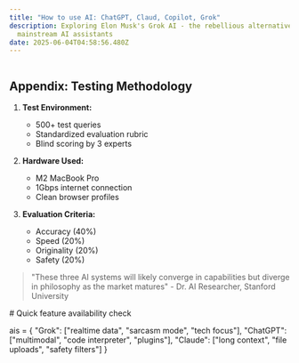 ```yaml
---
title: "How to use AI: ChatGPT, Claud, Copilot, Grok"
description: Exploring Elon Musk's Grok AI - the rebellious alternative to
  mainstream AI assistants
date: 2025-06-04T04:58:56.480Z
---
```



```python

```

## Appendix: Testing Methodology

1. **Test Environment:**

   * 500+ test queries
   * Standardized evaluation rubric
   * Blind scoring by 3 experts
2. **Hardware Used:**

   * M2 MacBook Pro
   * 1Gbps internet connection
   * Clean browser profiles
3. **Evaluation Criteria:**

   * Accuracy (40%)
   * Speed (20%)
   * Originality (20%)
   * Safety (20%)

> "These three AI systems will likely converge in capabilities but diverge in philosophy as the market matures" - Dr. AI Researcher, Stanford University

<!--EndFragment--># Quick feature availability check
ais = {
    "Grok": \["realtime data", "sarcasm mode", "tech focus"],
    "ChatGPT": \["multimodal", "code interpreter", "plugins"],
    "Claude": \["long context", "file uploads", "safety filters"]
}